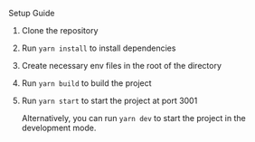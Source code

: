 Setup Guide

1. Clone the repository
2. Run `yarn install` to install dependencies
3. Create necessary env files in the root of the directory
4. Run `yarn build` to build the project
5. Run `yarn start` to start the project at port 3001

   Alternatively, you can run `yarn dev` to start the project in the development mode.
